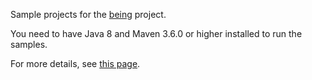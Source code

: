 Sample projects for the [being](https://github.com/bertilmuth/being) project.

You need to have Java 8 and Maven 3.6.0 or higher installed to run the samples. 

For more details, see [this page](https://www.lagomframework.com/documentation/1.6.x/java/JavaPrereqs.html#JDK).